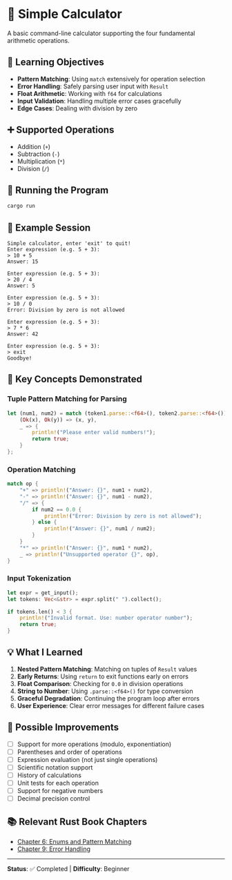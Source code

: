 # 🧮 Simple Calculator

A basic command-line calculator supporting the four fundamental arithmetic operations.

## 🎯 Learning Objectives

- **Pattern Matching**: Using `match` extensively for operation selection
- **Error Handling**: Safely parsing user input with `Result`
- **Float Arithmetic**: Working with `f64` for calculations
- **Input Validation**: Handling multiple error cases gracefully
- **Edge Cases**: Dealing with division by zero

## ➕ Supported Operations

- Addition (`+`)
- Subtraction (`-`)
- Multiplication (`*`)
- Division (`/`)

## 🚀 Running the Program

```bash
cargo run
```

## 📝 Example Session

```
Simple calculator, enter 'exit' to quit!
Enter expression (e.g. 5 + 3):
> 10 + 5
Answer: 15

Enter expression (e.g. 5 + 3):
> 20 / 4
Answer: 5

Enter expression (e.g. 5 + 3):
> 10 / 0
Error: Division by zero is not allowed

Enter expression (e.g. 5 + 3):
> 7 * 6
Answer: 42

Enter expression (e.g. 5 + 3):
> exit
Goodbye!
```

## 🔑 Key Concepts Demonstrated

### Tuple Pattern Matching for Parsing
```rust
let (num1, num2) = match (token1.parse::<f64>(), token2.parse::<f64>()) {
    (Ok(x), Ok(y)) => (x, y),
    _ => {
        println!("Please enter valid numbers!");
        return true;
    }
};
```

### Operation Matching
```rust
match op {
    "+" => println!("Answer: {}", num1 + num2),
    "-" => println!("Answer: {}", num1 - num2),
    "/" => {
        if num2 == 0.0 {
            println!("Error: Division by zero is not allowed");
        } else {
            println!("Answer: {}", num1 / num2);
        }
    }
    "*" => println!("Answer: {}", num1 * num2),
    _ => println!("Unsupported operator {}", op),
}
```

### Input Tokenization
```rust
let expr = get_input();
let tokens: Vec<&str> = expr.split(" ").collect();

if tokens.len() < 3 {
    println!("Invalid format. Use: number operator number");
    return true;
}
```

## 💡 What I Learned

1. **Nested Pattern Matching**: Matching on tuples of `Result` values
2. **Early Returns**: Using `return` to exit functions early on errors
3. **Float Comparison**: Checking for `0.0` in division operations
4. **String to Number**: Using `.parse::<f64>()` for type conversion
5. **Graceful Degradation**: Continuing the program loop after errors
6. **User Experience**: Clear error messages for different failure cases

## 🔄 Possible Improvements

- [ ] Support for more operations (modulo, exponentiation)
- [ ] Parentheses and order of operations
- [ ] Expression evaluation (not just single operations)
- [ ] Scientific notation support
- [ ] History of calculations
- [ ] Unit tests for each operation
- [ ] Support for negative numbers
- [ ] Decimal precision control

## 📚 Relevant Rust Book Chapters

- [Chapter 6: Enums and Pattern Matching](https://doc.rust-lang.org/book/ch06-00-enums.html)
- [Chapter 9: Error Handling](https://doc.rust-lang.org/book/ch09-00-error-handling.html)

---

**Status**: ✅ Completed | **Difficulty**: Beginner